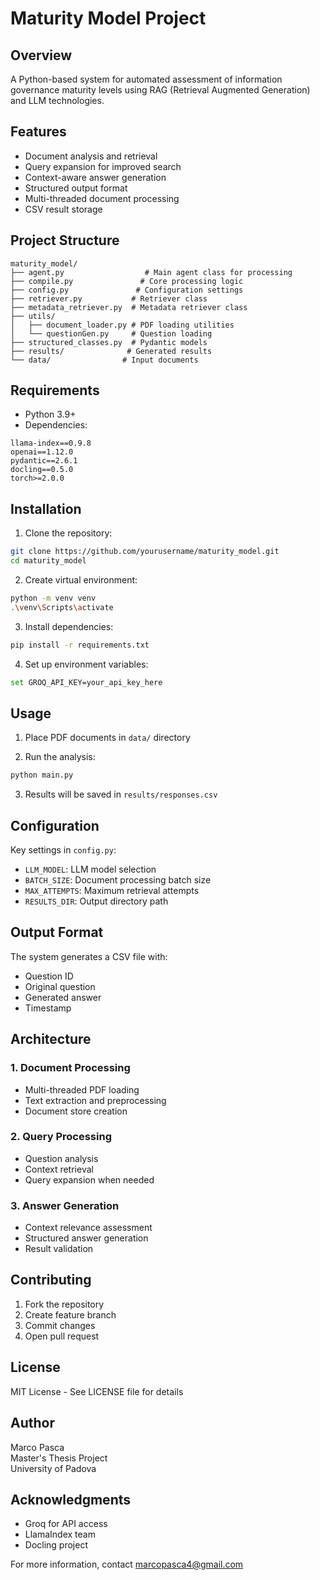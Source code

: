 # Maturity Model Project

## Overview
A Python-based system for automated assessment of information governance maturity levels using RAG (Retrieval Augmented Generation) and LLM technologies.

## Features
- Document analysis and retrieval
- Query expansion for improved search
- Context-aware answer generation 
- Structured output format
- Multi-threaded document processing
- CSV result storage

## Project Structure
```
maturity_model/
├── agent.py                  # Main agent class for processing
├── compile.py               # Core processing logic
├── config.py               # Configuration settings
├── retriever.py           # Retriever class
├── metadata_retriever.py  # Metadata retriever class
├── utils/
│   ├── document_loader.py # PDF loading utilities
│   └── questionGen.py     # Question loading
├── structured_classes.py  # Pydantic models
├── results/              # Generated results
└── data/                # Input documents
```

## Requirements
- Python 3.9+
- Dependencies:
```
llama-index==0.9.8
openai==1.12.0
pydantic==2.6.1
docling==0.5.0
torch>=2.0.0
```

## Installation
1. Clone the repository:
```bash
git clone https://github.com/yourusername/maturity_model.git
cd maturity_model
```

2. Create virtual environment:
```bash
python -m venv venv
.\venv\Scripts\activate
```

3. Install dependencies:
```bash
pip install -r requirements.txt
```

4. Set up environment variables:
```bash
set GROQ_API_KEY=your_api_key_here
```

## Usage
1. Place PDF documents in `data/` directory

2. Run the analysis:
```bash
python main.py
```

3. Results will be saved in `results/responses.csv`

## Configuration
Key settings in `config.py`:
- `LLM_MODEL`: LLM model selection
- `BATCH_SIZE`: Document processing batch size
- `MAX_ATTEMPTS`: Maximum retrieval attempts
- `RESULTS_DIR`: Output directory path

## Output Format
The system generates a CSV file with:
- Question ID
- Original question
- Generated answer
- Timestamp

## Architecture

### 1. Document Processing
- Multi-threaded PDF loading
- Text extraction and preprocessing
- Document store creation

### 2. Query Processing
- Question analysis
- Context retrieval
- Query expansion when needed

### 3. Answer Generation
- Context relevance assessment
- Structured answer generation
- Result validation

## Contributing
1. Fork the repository
2. Create feature branch
3. Commit changes
4. Open pull request

## License
MIT License - See LICENSE file for details

## Author
Marco Pasca  
Master's Thesis Project  
University of Padova

## Acknowledgments
- Groq for API access
- LlamaIndex team
- Docling project

For more information, contact marcopasca4@gmail.com
